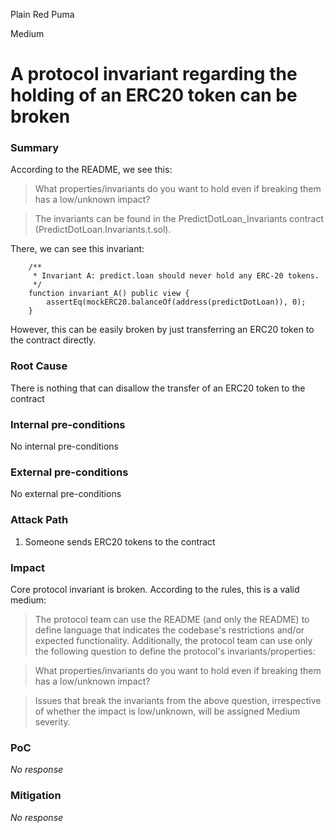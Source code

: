 Plain Red Puma

Medium

# A protocol invariant regarding the holding of an ERC20 token can be broken

### Summary
[](https://github.com/sherlock-audit/2024-09-predict-fun/blob/main/predict-dot-loan/contracts/PredictDotLoan.sol#L30)
According to the README, we see this:
>What properties/invariants do you want to hold even if breaking them has a low/unknown impact?

>The invariants can be found in the PredictDotLoan_Invariants contract (PredictDotLoan.Invariants.t.sol).

There, we can see this invariant:
```solidity
    /**
     * Invariant A: predict.loan should never hold any ERC-20 tokens.
     */
    function invariant_A() public view {
        assertEq(mockERC20.balanceOf(address(predictDotLoan)), 0);
    }
```
However, this can be easily broken by just transferring an ERC20 token to the contract directly.

### Root Cause

There is nothing that can disallow the transfer of an ERC20 token to the contract

### Internal pre-conditions

No internal pre-conditions

### External pre-conditions

No external pre-conditions

### Attack Path

1. Someone sends ERC20 tokens to the contract

### Impact

Core protocol invariant is broken. According to the rules, this is a valid medium:
>The protocol team can use the README (and only the README) to define language that indicates the codebase's restrictions and/or expected functionality. Additionally, the protocol team can use only the following question to define the protocol's invariants/properties:

>What properties/invariants do you want to hold even if breaking them has a low/unknown impact?

>Issues that break the invariants from the above question, irrespective of whether the impact is low/unknown, will be assigned Medium severity.

### PoC

_No response_

### Mitigation

_No response_